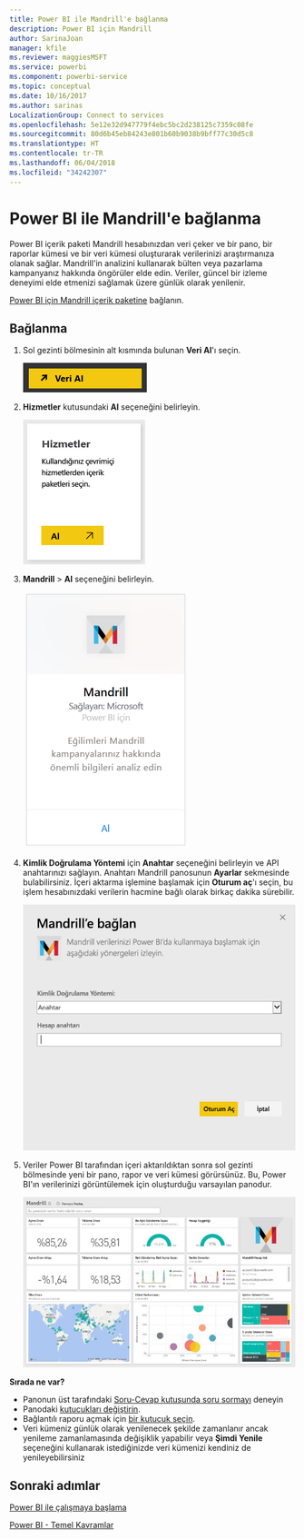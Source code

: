 ```yaml
---
title: Power BI ile Mandrill'e bağlanma
description: Power BI için Mandrill
author: SarinaJoan
manager: kfile
ms.reviewer: maggiesMSFT
ms.service: powerbi
ms.component: powerbi-service
ms.topic: conceptual
ms.date: 10/16/2017
ms.author: sarinas
LocalizationGroup: Connect to services
ms.openlocfilehash: 5e12e32d947779f4ebc5bc2d238125c7359c08fe
ms.sourcegitcommit: 80d6b45eb84243e801b60b9038b9bff77c30d5c8
ms.translationtype: HT
ms.contentlocale: tr-TR
ms.lasthandoff: 06/04/2018
ms.locfileid: "34242307"
---
```

# <a name="connect-to-mandrill-with-power-bi"></a>Power BI ile Mandrill'e bağlanma
Power BI içerik paketi Mandrill hesabınızdan veri çeker ve bir pano, bir raporlar kümesi ve bir veri kümesi oluşturarak verilerinizi araştırmanıza olanak sağlar. Mandrill'in analizini kullanarak bülten veya pazarlama kampanyanız hakkında öngörüler elde edin. Veriler, güncel bir izleme deneyimi elde etmenizi sağlamak üzere günlük olarak yenilenir.

[Power BI için Mandrill içerik paketine](http://app.powerbi.com/getdata/services/mandrill) bağlanın.

## <a name="how-to-connect"></a>Bağlanma
1. Sol gezinti bölmesinin alt kısmında bulunan **Veri Al**'ı seçin.
   
    ![](media/service-connect-to-mandrill/getdata.png)
2. **Hizmetler** kutusundaki **Al** seçeneğini belirleyin.
   
    ![](media/service-connect-to-mandrill/services.png)
3. **Mandrill** > **Al** seçeneğini belirleyin.
   
    ![](media/service-connect-to-mandrill/mandrill.png)
4. **Kimlik Doğrulama Yöntemi** için **Anahtar** seçeneğini belirleyin ve API anahtarınızı sağlayın. Anahtarı Mandrill panosunun **Ayarlar** sekmesinde bulabilirsiniz. İçeri aktarma işlemine başlamak için **Oturum aç**'ı seçin, bu işlem hesabınızdaki verilerin hacmine bağlı olarak birkaç dakika sürebilir.
   
    ![](media/service-connect-to-mandrill/auth.png)
5. Veriler Power BI tarafından içeri aktarıldıktan sonra sol gezinti bölmesinde yeni bir pano, rapor ve veri kümesi görürsünüz. Bu, Power BI'ın verilerinizi görüntülemek için oluşturduğu varsayılan panodur.
   
    ![](media/service-connect-to-mandrill/mandrill-dashboard1.jpg)

**Sırada ne var?**

* Panonun üst tarafındaki [Soru-Cevap kutusunda soru sormayı](power-bi-q-and-a.md) deneyin
* Panodaki [kutucukları değiştirin](service-dashboard-edit-tile.md).
* Bağlantılı raporu açmak için [bir kutucuk seçin](service-dashboard-tiles.md).
* Veri kümeniz günlük olarak yenilenecek şekilde zamanlanır ancak yenileme zamanlamasında değişiklik yapabilir veya **Şimdi Yenile** seçeneğini kullanarak istediğinizde veri kümenizi kendiniz de yenileyebilirsiniz

## <a name="next-steps"></a>Sonraki adımlar
[Power BI ile çalışmaya başlama](service-get-started.md)

[Power BI - Temel Kavramlar](service-basic-concepts.md)

